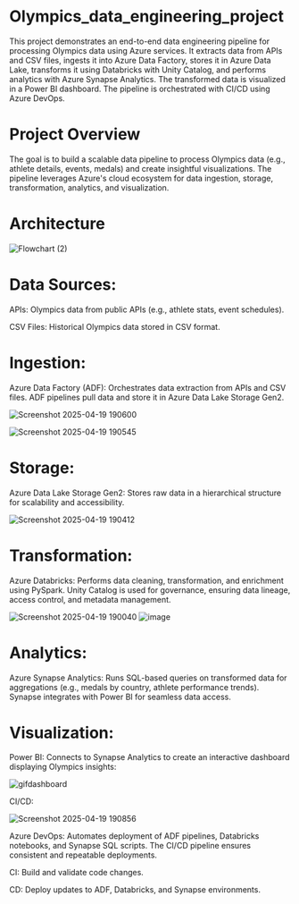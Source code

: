 # Olympics_data_engineering_project

This project demonstrates an end-to-end data engineering pipeline for processing Olympics data using Azure services. It extracts data from APIs and CSV files, ingests it into Azure Data Factory, stores it in Azure Data Lake, transforms it using Databricks with Unity Catalog, and performs analytics with Azure Synapse Analytics. The transformed data is visualized in a Power BI dashboard. The pipeline is orchestrated with CI/CD using Azure DevOps.

# Project Overview

The goal is to build a scalable data pipeline to process Olympics data (e.g., athlete details, events, medals) and create insightful visualizations. The pipeline leverages Azure's cloud ecosystem for data ingestion, storage, transformation, analytics, and visualization.


# Architecture



![Flowchart (2)](https://github.com/user-attachments/assets/f005e12c-899a-40f9-b14b-07bc134f3e2d)


# Data Sources:





APIs: Olympics data from public APIs (e.g., athlete stats, event schedules).



CSV Files: Historical Olympics data stored in CSV format.



# Ingestion:





 Azure Data Factory (ADF): Orchestrates data extraction from APIs and CSV files. ADF pipelines pull data and store it in Azure Data Lake Storage Gen2.

![Screenshot 2025-04-19 190600](https://github.com/user-attachments/assets/823190bd-14a8-4f3b-8fe2-7778fd9ec5f0)

![Screenshot 2025-04-19 190545](https://github.com/user-attachments/assets/0a2a1f83-512b-4740-9d2e-97f26f64e776)

# Storage:





Azure Data Lake Storage Gen2: Stores raw data in a hierarchical structure for scalability and accessibility.

![Screenshot 2025-04-19 190412](https://github.com/user-attachments/assets/a8c8c315-afa9-412a-b403-99eedd9f23a5)


# Transformation:





Azure Databricks: Performs data cleaning, transformation, and enrichment using PySpark. Unity Catalog is used for governance, ensuring data lineage, access control, and metadata management.

![Screenshot 2025-04-19 190040](https://github.com/user-attachments/assets/9b08a3ee-4c19-4807-bcd7-5fd44d179250)
![image](https://github.com/user-attachments/assets/f5c472c2-38f4-4650-80f8-f183cc389ea2)


# Analytics:





Azure Synapse Analytics: Runs SQL-based queries on transformed data for aggregations (e.g., medals by country, athlete performance trends). Synapse integrates with Power BI for seamless data access.



# Visualization:





Power BI: Connects to Synapse Analytics to create an interactive dashboard displaying Olympics insights:


![gifdashboard](https://github.com/user-attachments/assets/b2b9fe4c-36e1-4ddc-9547-1a3d15717dbb)






CI/CD:


![Screenshot 2025-04-19 190856](https://github.com/user-attachments/assets/e0ac961f-e8c7-4a21-890f-520733df7c2f)



Azure DevOps: Automates deployment of ADF pipelines, Databricks notebooks, and Synapse SQL scripts. The CI/CD pipeline ensures consistent and repeatable deployments.






CI: Build and validate code changes.



CD: Deploy updates to ADF, Databricks, and Synapse environments.

